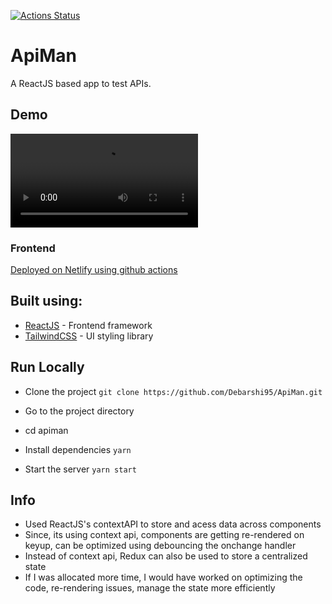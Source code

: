 [![Actions Status](https://github.com/Debarshi95/ApiMan/workflows/Build%20and%20Netlify%20Deploy/badge.svg)](https://github.com/Debarshi95/ApiMan/actions)

# ApiMan

A ReactJS based app to test APIs.

## Demo

![Desktop](screenshots/screen-capture.webm)

### Frontend

[Deployed on Netlify using github actions](https://debarshib-apiman.netlify.app)

## Built using:

- [ReactJS](https://reactjs.org/) - Frontend framework
- [TailwindCSS](https://tailwindcss.com/) - UI styling library

## Run Locally

- Clone the project
  `git clone https://github.com/Debarshi95/ApiMan.git`
- Go to the project directory
- cd apiman
- Install dependencies
  `yarn`

- Start the server
  `yarn start`

## Info

- Used ReactJS's contextAPI to store and acess data across components
- Since, its using context api, components are getting re-rendered on keyup, can be optimized using debouncing the onchange handler
- Instead of context api, Redux can also be used to store a centralized state
- If I was allocated more time, I would have worked on optimizing the code, re-rendering issues, manage the state more efficiently
